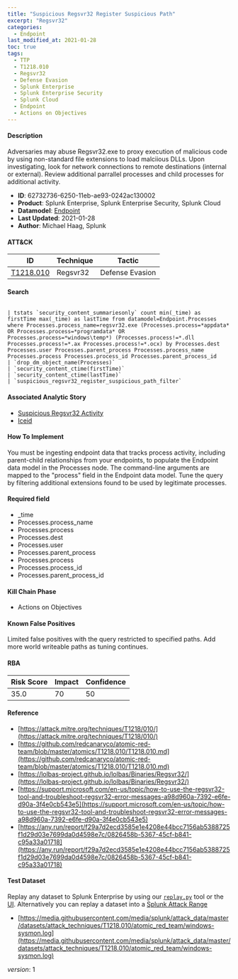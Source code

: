 ```yaml
---
title: "Suspicious Regsvr32 Register Suspicious Path"
excerpt: "Regsvr32"
categories:
  - Endpoint
last_modified_at: 2021-01-28
toc: true
tags:
  - TTP
  - T1218.010
  - Regsvr32
  - Defense Evasion
  - Splunk Enterprise
  - Splunk Enterprise Security
  - Splunk Cloud
  - Endpoint
  - Actions on Objectives
---
```




#### Description

Adversaries may abuse Regsvr32.exe to proxy execution of malicious code by using non-standard file extensions to load malciious DLLs. Upon investigating, look for network connections to remote destinations (internal or external). Review additional parrallel processes and child processes for additional activity.

- **ID**: 62732736-6250-11eb-ae93-0242ac130002
- **Product**: Splunk Enterprise, Splunk Enterprise Security, Splunk Cloud
- **Datamodel**: [Endpoint](https://docs.splunk.com/Documentation/CIM/latest/User/Endpoint)
- **Last Updated**: 2021-01-28
- **Author**: Michael Haag, Splunk


#### ATT&CK

| ID          | Technique   | Tactic       |
| ----------- | ----------- |--------------|
| [T1218.010](https://attack.mitre.org/techniques/T1218/010/) | Regsvr32 | Defense Evasion |


#### Search

```

| tstats `security_content_summariesonly` count min(_time) as firstTime max(_time) as lastTime from datamodel=Endpoint.Processes where Processes.process_name=regsvr32.exe (Processes.process=*appdata* OR Processes.process=*programdata* OR Processes.process=*windows\temp*) (Processes.process!=*.dll Processes.process!=*.ax Processes.process!=*.ocx) by Processes.dest Processes.user Processes.parent_process Processes.process_name Processes.process Processes.process_id Processes.parent_process_id 
| `drop_dm_object_name(Processes)` 
| `security_content_ctime(firstTime)`
| `security_content_ctime(lastTime)` 
| `suspicious_regsvr32_register_suspicious_path_filter`
```

#### Associated Analytic Story
* [Suspicious Regsvr32 Activity](/stories/suspicious_regsvr32_activity)
* [Iceid](/stories/iceid)


#### How To Implement
You must be ingesting endpoint data that tracks process activity, including parent-child relationships from your endpoints, to populate the Endpoint data model in the Processes node. The command-line arguments are mapped to the &#34;process&#34; field in the Endpoint data model. Tune the query by filtering additional extensions found to be used by  legitimate processes.

#### Required field
* _time
* Processes.process_name
* Processes.process
* Processes.dest
* Processes.user
* Processes.parent_process
* Processes.process
* Processes.process_id
* Processes.parent_process_id


#### Kill Chain Phase
* Actions on Objectives


#### Known False Positives
Limited false positives with the query restricted to specified paths. Add more world writeable paths as tuning continues.



#### RBA

| Risk Score  | Impact      | Confidence   |
| ----------- | ----------- |--------------|
| 35.0 | 70 | 50 |



#### Reference

* [https://attack.mitre.org/techniques/T1218/010/](https://attack.mitre.org/techniques/T1218/010/)
* [https://github.com/redcanaryco/atomic-red-team/blob/master/atomics/T1218.010/T1218.010.md](https://github.com/redcanaryco/atomic-red-team/blob/master/atomics/T1218.010/T1218.010.md)
* [https://lolbas-project.github.io/lolbas/Binaries/Regsvr32/](https://lolbas-project.github.io/lolbas/Binaries/Regsvr32/)
* [https://support.microsoft.com/en-us/topic/how-to-use-the-regsvr32-tool-and-troubleshoot-regsvr32-error-messages-a98d960a-7392-e6fe-d90a-3f4e0cb543e5](https://support.microsoft.com/en-us/topic/how-to-use-the-regsvr32-tool-and-troubleshoot-regsvr32-error-messages-a98d960a-7392-e6fe-d90a-3f4e0cb543e5)
* [https://any.run/report/f29a7d2ecd3585e1e4208e44bcc7156ab5388725f1d29d03e7699da0d4598e7c/0826458b-5367-45cf-b841-c95a33a01718](https://any.run/report/f29a7d2ecd3585e1e4208e44bcc7156ab5388725f1d29d03e7699da0d4598e7c/0826458b-5367-45cf-b841-c95a33a01718)



#### Test Dataset
Replay any dataset to Splunk Enterprise by using our [`replay.py`](https://github.com/splunk/attack_data#using-replaypy) tool or the [UI](https://github.com/splunk/attack_data#using-ui).
Alternatively you can replay a dataset into a [Splunk Attack Range](https://github.com/splunk/attack_range#replay-dumps-into-attack-range-splunk-server)

* [https://media.githubusercontent.com/media/splunk/attack_data/master/datasets/attack_techniques/T1218.010/atomic_red_team/windows-sysmon.log](https://media.githubusercontent.com/media/splunk/attack_data/master/datasets/attack_techniques/T1218.010/atomic_red_team/windows-sysmon.log)


_version_: 1